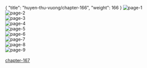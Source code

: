 { "title": "huyen-thu-vuong/chapter-166", "weight": 166 }
<img src="huyen-thu-vuong_0166_01-1f354ef0ebd485f11ceef6c9f27ed1b7.webp" alt="page-1" origin="http://1.bp.blogspot.com/-2uasdqvroMk/WQrkdCkJljI/AAAAAAAAEDY/xL4rIfhEZ-cjAFi8mQTaOEIHXgadHIh0gCLcB/s1600/2.jpg?imgmax=0"><br/>
<img src="huyen-thu-vuong_0166_02-0603083b1cbbb3a92b7585758704917f.webp" alt="page-2" origin="http://1.bp.blogspot.com/-K4aW-g4Uf54/WQrkd9owpMI/AAAAAAAAEDg/Vn4lzjZMItAeohSZIgJBMlnGrASr6SZPACLcB/s1600/3.jpg?imgmax=0"><br/>
<img src="huyen-thu-vuong_0166_03-7342e06973bee1d2ca6e69f971c6dc0d.webp" alt="page-3" origin="http://1.bp.blogspot.com/-acEbmAvpJeU/WQrkd4MlQFI/AAAAAAAAEDc/dP-Zzn_4PWAo04Cqc3nY9DqdIOB7iVmngCLcB/s1600/4.jpg?imgmax=0"><br/>
<img src="huyen-thu-vuong_0166_04-a5e4e18ac537fc6f62b7b5cd7c2a6e1a.webp" alt="page-4" origin="http://1.bp.blogspot.com/-CCG_NU4_wEU/WQrkeb6d64I/AAAAAAAAEDk/9YDYYe5FHQIJWnDCDfKpMttEIXL_VcJ5wCLcB/s1600/5.jpg?imgmax=0"><br/>
<img src="huyen-thu-vuong_0166_05-74041ee48631deeedb23c3123f42e0f5.webp" alt="page-5" origin="http://1.bp.blogspot.com/-f166nZFEd7A/WQrke9m1uSI/AAAAAAAAEDo/m2PcML49ISMxmNN88COQ4ssBApL1JBOegCLcB/s1600/6.jpg?imgmax=0"><br/>
<img src="huyen-thu-vuong_0166_06-9c844a2a959abecb07116fc9a0d58181.webp" alt="page-6" origin="http://1.bp.blogspot.com/-xXjdL7XVuIU/WQrkfKQOkvI/AAAAAAAAEDw/uazZgQhzmOEZPrni_O4yaAwxM-k1Iez0wCLcB/s1600/7.jpg?imgmax=0"><br/>
<img src="huyen-thu-vuong_0166_07-4491bf5211253c0081266fad2b44b655.webp" alt="page-7" origin="http://1.bp.blogspot.com/-TXnI-IT0Yhc/WQrkfMvoNJI/AAAAAAAAEDs/gJrY_v0h69Axz-Xc9g0q513kTzboOqAzACLcB/s1600/8.jpg?imgmax=0"><br/>
<img src="huyen-thu-vuong_0166_08-b0a61a735d88f74e8c6891b8f69e555f.webp" alt="page-8" origin="http://1.bp.blogspot.com/-r8ZwhDu_xxw/WQrkf5yQADI/AAAAAAAAED0/dL65u8gXKegjc3GhNhg6kVu-qgUspl-3ACLcB/s1600/9.jpg?imgmax=0"><br/>
<img src="huyen-thu-vuong_0166_09-644db953cb4fd1259833de1482e1d284.webp" alt="page-9" origin="http://1.bp.blogspot.com/-JXgp_dZfBRg/WQrkcr9NLPI/AAAAAAAAEDU/tX40hfHXO24U51SU_t4UQpL0abfK-RDMwCLcB/s1600/10.jpg?imgmax=0"><br/>
<br/><a class="nextchap" href="/huyen-thu-vuong/chapter-167">chapter-167</a>
